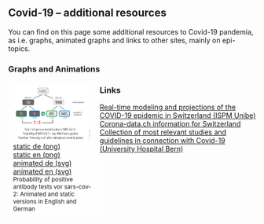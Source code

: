 <html lang="en">
<head>
  <meta charset="utf-8">
  <style type="css">
    @import url("https://fonts.googleapis.com/css?family=Open+Sans+Condensed:300,700");
  </style>
  <title>Covid-19</title>
  <meta name="description" content="Resources">
  <meta name="author" content="Markus Schenker, Phi Network">
 <link rel="stylesheet" href="css/main.css">
</head>

<body>
  <h2>Covid-19 – additional resources</h2>
  <p>You can find on this page some additional resources to Covid-19 pandemia, as i.e. graphs, animated graphs and links to other sites, mainly on epi-topics.</p>
  <h3>Graphs and Animations</h3>
<div id="cont1" style="float:left;width:33%;background-color:#fefefe;padding:10px;border-radius:6px;">
    <div style="float:left; margin-right:0.5em;"><a href="images/aks_en.png" style="border:none;"><img src="images/aks_en.png" width="160"></a></div>
    <div style="float:left;"><a href="images/aks_de.png" target="_blank">static de (png)</a><br/><a href="images/aks_en.png" target="_blank">static en (png)</a><br/><a href="images/aksanim_de.svg" target="_blank">animated de (svg)</a><br/><a href="images/aksanim_en.svg" target="_blank">animated en (svg)</a></div>
    <div style="font-size:0.85em;clear:both">Probability of positive antibody tests vor sars-cov-2: Animated and static versions in English and German</div>
  </div></div>
  <h3>Links</h3>
  <div><a href="https://ispmbern.github.io/covid-19/swiss-epidemic-model/" target="_blank">Real-time modeling and projections of the COVID-19 epidemic in Switzerland (ISPM Unibe)</a></div>
    <div><a href="https://www.corona-data.ch/" target="_blank">Corona-data.ch information for Switzerland</a></div>
  <div><a href="https://www.update-covid.ch/en/" target="_blank">Collection of most relevant studies and guidelines in connection with Covid-19 (University Hospital Bern)</a></div>
